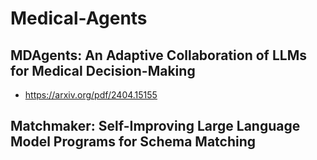 # Medical-Agents

## MDAgents: An Adaptive Collaboration of LLMs for  Medical Decision-Making
- https://arxiv.org/pdf/2404.15155

## Matchmaker: Self-Improving Large Language Model Programs for Schema Matching

## 
